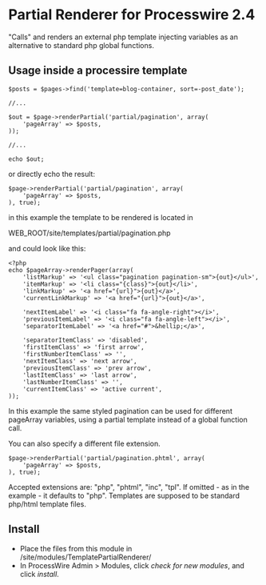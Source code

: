 # Partial Renderer for Processwire 2.4

"Calls" and renders an external php template injecting variables as an
alternative to standard php global functions.

## Usage inside a processire template

```
$posts = $pages->find('template=blog-container, sort=-post_date');

//...

$out = $page->renderPartial('partial/pagination', array(
    'pageArray' => $posts,
));

//...

echo $out;
```

or directly echo the result:

```
$page->renderPartial('partial/pagination', array(
    'pageArray' => $posts,
), true);
```

in this example the template to be rendered is located in

WEB_ROOT/site/templates/partial/pagination.php

and could look like this:

```
<?php
echo $pageArray->renderPager(array(
    'listMarkup' => '<ul class="pagination pagination-sm">{out}</ul>',
    'itemMarkup' => '<li class="{class}">{out}</li>',
    'linkMarkup' => '<a href="{url}">{out}</a>',
    'currentLinkMarkup' => '<a href="{url}">{out}</a>',

    'nextItemLabel' => '<i class="fa fa-angle-right"></i>',
    'previousItemLabel' => '<i class="fa fa-angle-left"></i>',
    'separatorItemLabel' => '<a href="#">&hellip;</a>',

    'separatorItemClass' => 'disabled',
    'firstItemClass' => 'first arrow',
    'firstNumberItemClass' => '',
    'nextItemClass' => 'next arrow',
    'previousItemClass' => 'prev arrow',
    'lastItemClass' => 'last arrow',
    'lastNumberItemClass' => '',
    'currentItemClass' => 'active current',
));
```

In this example the same styled pagination can be used for different pageArray
variables, using a partial template instead of a global function call.

You can also specify a different file extension.

```
$page->renderPartial('partial/pagination.phtml', array(
    'pageArray' => $posts,
), true);
```

Accepted extensions are: "php", "phtml", "inc", "tpl".
If omitted - as in the example - it defaults to "php".
Templates are supposed to be standard php/html template files.

## Install

- Place the files from this module in /site/modules/TemplatePartialRenderer/
- In ProcessWire Admin > Modules, click *check for new modules*, and click *install*.

